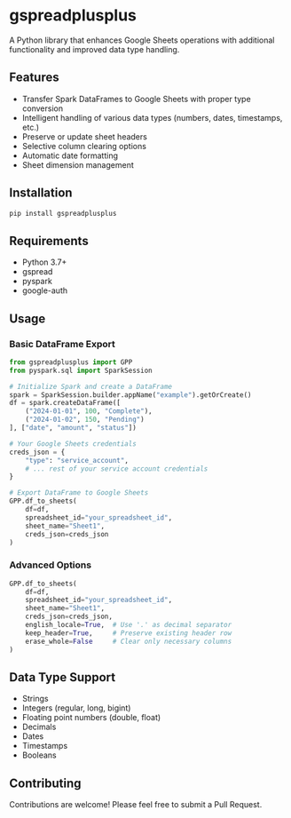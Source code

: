 # gspreadplusplus

A Python library that enhances Google Sheets operations with additional functionality and improved data type handling.

## Features

- Transfer Spark DataFrames to Google Sheets with proper type conversion
- Intelligent handling of various data types (numbers, dates, timestamps, etc.)
- Preserve or update sheet headers
- Selective column clearing options
- Automatic date formatting
- Sheet dimension management

## Installation

```bash
pip install gspreadplusplus
```

## Requirements

- Python 3.7+
- gspread
- pyspark
- google-auth

## Usage

### Basic DataFrame Export

```python
from gspreadplusplus import GPP
from pyspark.sql import SparkSession

# Initialize Spark and create a DataFrame
spark = SparkSession.builder.appName("example").getOrCreate()
df = spark.createDataFrame([
    ("2024-01-01", 100, "Complete"),
    ("2024-01-02", 150, "Pending")
], ["date", "amount", "status"])

# Your Google Sheets credentials
creds_json = {
    "type": "service_account",
    # ... rest of your service account credentials
}

# Export DataFrame to Google Sheets
GPP.df_to_sheets(
    df=df,
    spreadsheet_id="your_spreadsheet_id",
    sheet_name="Sheet1",
    creds_json=creds_json
)
```

### Advanced Options

```python
GPP.df_to_sheets(
    df=df,
    spreadsheet_id="your_spreadsheet_id",
    sheet_name="Sheet1",
    creds_json=creds_json,
    english_locale=True,  # Use '.' as decimal separator
    keep_header=True,     # Preserve existing header row
    erase_whole=False     # Clear only necessary columns
)
```

## Data Type Support

- Strings
- Integers (regular, long, bigint)
- Floating point numbers (double, float)
- Decimals
- Dates
- Timestamps
- Booleans

## Contributing

Contributions are welcome! Please feel free to submit a Pull Request.